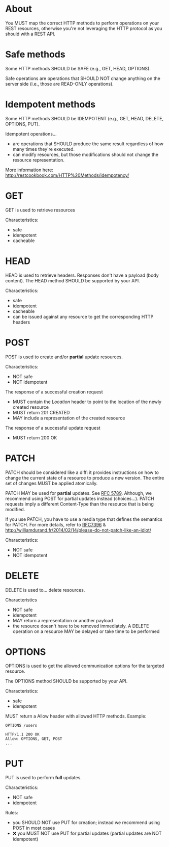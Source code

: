 # About
You MUST map the correct HTTP methods to perform operations on your REST resources, otherwise you're not leveraging the HTTP protocol as you should with a REST API.

# Safe methods
Some HTTP methods SHOULD be SAFE (e.g., GET, HEAD, OPTIONS).

Safe operations are operations that SHOULD NOT change anything on the server side (i.e., those are READ-ONLY operations).

# Idempotent methods
Some HTTP methods SHOULD be IDEMPOTENT (e.g., GET, HEAD, DELETE, OPTIONS, PUT).

Idempotent operations...
* are operations that SHOULD produce the same result regardless of how many times they're executed.
* can modify resources, but those modifications should not change the resource representation. 

More information here: http://restcookbook.com/HTTP%20Methods/idempotency/

# GET
GET is used to retrieve resources

Characteristics:
* safe
* idempotent
* cacheable

# HEAD
HEAD is used to retrieve headers. Responses don't have a payload (body content).
The HEAD method SHOULD be supported by your API.

Characteristics:
* safe
* idempotent
* cacheable
* can be issued against any resource to get the corresponding HTTP headers

# POST
POST is used to create and/or **partial** update resources.

Characteristics:
* NOT safe
* NOT idempotent

The response of a successful creation request
* MUST contain the _Location_ header to point to the location of the newly created resource
* MUST return 201 CREATED
* MAY include a representation of the created resource

The response of a successful update request
* MUST return 200 OK

# PATCH
PATCH should be considered like a diff: it provides instructions on how to change the current state of a resource to produce a new version. The entire set of changes MUST be applied atomically.

PATCH MAY be used for **partial** updates. See [RFC 5789](https://tools.ietf.org/html/rfc5789). Although, we recommend using POST for partial updates instead (choices...). PATCH requests imply a different Content-Type than the resource that is being modified.

If you use PATCH, you have to use a media type that defines the semantics for PATCH. For more details, refer to [RFC7396](https://tools.ietf.org/html/rfc7396) & http://williamdurand.fr/2014/02/14/please-do-not-patch-like-an-idiot/

Characteristics:
* NOT safe
* NOT idempotent

# DELETE
DELETE is used to... delete resources.

Characteristics
* NOT safe
* idempotent
* MAY return a representation or another payload
* the resource doesn't have to be removed immediately. A DELETE operation on a resource MAY be delayed or take time to be performed

# OPTIONS
OPTIONS is used to get the allowed communication options for the targeted resource.

The OPTIONS method SHOULD be supported by your API.

Characteristics:
* safe
* idempotent

MUST return a Allow header with allowed HTTP methods. Example:

```
OPTIONS /users
 
HTTP/1.1 200 OK
Allow: OPTIONS, GET, POST
...
```

# PUT
PUT is used to perform **full** updates.

Characteristics:
* NOT safe
* idempotent

Rules:
* you SHOULD NOT use PUT for creation; instead we recommend using POST in most cases
* :x: you MUST NOT use PUT for partial updates (partial updates are NOT idempotent)
